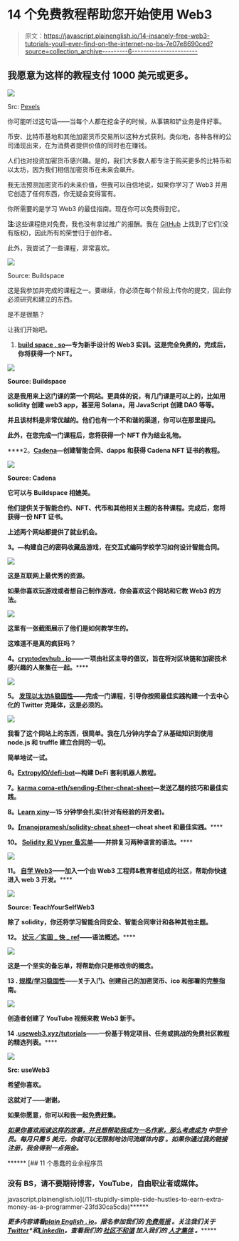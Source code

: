 # 14 个免费教程帮助您开始使用 Web3

> 原文：<https://javascript.plainenglish.io/14-insanely-free-web3-tutorials-youll-ever-find-on-the-internet-no-bs-7e07e8690ced?source=collection_archive---------6----------------------->

## 我愿意为这样的教程支付 1000 美元或更多。

![](img/795347015191953dbb32cb28f192be67.png)

Src: [Pexels](https://www.pexels.com/photo/a-shocked-man-holding-a-smartphone-8790937/)

你可能听过这句话——当每个人都在挖金子的时候，从事镐和铲业务是件好事。

币安、比特币基地和其他加密货币交易所以这种方式获利。类似地，各种各样的公司涌现出来，在为消费者提供价值的同时也在赚钱。

人们也对投资加密货币感兴趣。是的，我们大多数人都专注于购买更多的比特币和以太坊，因为我们相信加密货币在未来会飙升。

我无法预测加密货币的未来价值，但我可以自信地说，如果你学习了 Web3 并用它创造了任何东西，你无疑会变得富有。

你所需要的是学习 Web3 的最佳指南。现在你可以免费得到它。

**注**:这些课程绝对免费，我也没有拿过推广的报酬。我在 [GitHub](https://github.com/bkrem/awesome-solidity) 上找到了它们(没有版权)，因此所有的荣誉归于创作者。

此外，我尝试了一些课程，非常喜欢。

![](img/adb15248eab2385fbdad7fa7cdff1cca.png)

Source: Buildspace

这是我参加并完成的课程之一。要继续，你必须在每个阶段上传你的提交，因此你必须研究和建立的东西。

是不是很酷？

让我们开始吧。

1.  [**build space . so**](https://buildspace.so/)**—专为新手设计的 Web3 实训。这是完全免费的，完成后，你将获得一个 NFT。**

**![](img/17e12ddcbac7d3588a109e2b4a297e10.png)**

**Source: Buildspace**

**这是我用来上这门课的第一个网站。更具体的说，有几门课是可以上的，比如用 solidity 创建 web3 app，甚至用 Solana，用 JavaScript 创建 DAO 等等。**

**并且该材料是非常优越的。他们也有一个不和谐的渠道，你可以在那里提问。**

**此外，在您完成一门课程后，您将获得一个 NFT 作为结业礼物。**

****2。**[**Cadena**](https://cadena.dev/)—创建智能合同、dapps 和获得 Cadena NFT 证书的教程。**

**![](img/0925fbc650a8f00bcbd1a3adef2c2934.png)**

**Source: Cadena**

**它可以与 Buildspace 相媲美。**

**他们提供关于智能合约、NFT、代币和其他相关主题的各种课程。完成后，您将获得一份 NFT 证书。**

**上述两个网站都提供了就业机会。**

****3。**[](https://cryptozombies.io/)**—构建自己的密码收藏品游戏，在交互式编码学校学习如何设计智能合同。****

****![](img/43be208059a68583d25c5039e9cfd9d5.png)****

****这是互联网上最优秀的资源。****

****如果你喜欢玩游戏或者想自己制作游戏，你会喜欢这个网站和它教 Web3 的方法。****

****![](img/39b3ba4e35467d3c3d7a416a4cd9640c.png)****

****这里有一张截图展示了他们是如何教学生的。****

****这难道不是真的疯狂吗？****

******4。**[**cryptodevhub . io**](https://cryptodevhub.io/)**——一项由社区主导的倡议，旨在将对区块链和加密技术感兴趣的人聚集在一起。******

******![](img/4b2df4e6d2d4165957811a6b2a0048b9.png)******

********5。** [**发现以太坊&稳固性**](https://www.ludu.co/course/ethereum)——完成一门课程，引导你按照最佳实践构建一个去中心化的 Twitter 克隆体，这是必须的。******

****![](img/62a386bb3bf5a28fc6093a44b8058f37.png)****

****我看了这个网站上的东西，很简单。我在几分钟内学会了从基础知识到使用 node.js 和 truffle 建立合同的一切。****

****简单地试一试。****

******6。**[**ExtropyIO/defi-bot**](https://github.com/ExtropyIO/defi-bot)—构建 DeFi 套利机器人教程。****

****7。[**karma coma-eth/sending-Ether-cheat-sheet**](https://gist.github.com/karmacoma-eth/4f206a46dedc6da6808c1ccdef3262d0)—发送乙醚的技巧和最佳实践。****

****8。[**Learn xiny**](https://learnxinyminutes.com/docs/solidity/)—15 分钟学会扎实(针对有经验的开发者)。****

******9。**[**【manojpramesh/solidity-cheat sheet**](https://github.com/manojpramesh/solidity-cheatsheet)**—cheat sheet 和最佳实践。******

********10。** [**Solidity 和 Vyper 备忘单**](https://reference.auditless.com/cheatsheet)**——并排复习两种语言的语法。********

******![](img/56990c681dc8ee3aa297762bfa71d71f.png)******

********11。** [**自学 Web3**](https://www.teachyourselfweb3.com/)**——加入一个由 Web3 工程师&教育者组成的社区，帮助你快速进入 web 3 开发。********

******![](img/ee7ff876a2423309b6e1564555b6f729.png)******

******Source: TeachYourSelfWeb3******

******除了 solidity，你还将学习智能合同安全、智能合同审计和各种其他主题。******

********12。** [**状元╱实固 _ 快 _ ref**](https://topmonks.github.io/solidity_quick_ref/)**——语法概述。********

******![](img/3bd45c064455e54b19ef99fc00868956.png)******

******这是一个坚实的备忘单，将帮助你只是修改你的概念。******

********13 .** [**规模/学习稳固性**](https://github.com/willitscale/learning-solidity)——关于入门、创建自己的加密货币、ico 和部署的完整指南。******

****![](img/f8b8e184c7f62d0648d78d237e87cc54.png)****

****创造者创建了 YouTube 视频来教 Web3 新手。****

******14 .**[useweb3.xyz/tutorials](https://www.useweb3.xyz/tutorials)**——一份基于特定项目、任务或挑战的免费社区教程的精选列表。******

******![](img/fbf71711747d0b61080e1e39e8ad121a.png)******

******Src: useWeb3******

******希望你喜欢。******

******这就对了——谢谢。******

******如果你愿意，你可以和我一起免费赶集。******

******[*如果你喜欢阅读这样的故事，并且想帮助我成为一名作家，那么考虑成为*](https://nitinfab.medium.com/membership) *中型会员。每月只需 5 美元，你就可以无限制地访问流媒体内容* *。如果你通过我的链接注册，我会得到一点佣金。*******

******[](/11-stupidly-simple-side-hustles-to-earn-extra-money-as-a-programmer-23fd30ca5cda) [## 11 个愚蠢的业余程序员

### 没有 BS，请不要期待博客，YouTube，自由职业者或媒体。

javascript.plainenglish.io](/11-stupidly-simple-side-hustles-to-earn-extra-money-as-a-programmer-23fd30ca5cda)****** 

*******更多内容请看*[***plain English . io***](https://plainenglish.io/)*。报名参加我们的* [***免费周报***](http://newsletter.plainenglish.io/) *。关注我们关于*[***Twitter***](https://twitter.com/inPlainEngHQ)**和*[***LinkedIn***](https://www.linkedin.com/company/inplainenglish/)*。查看我们的* [***社区不和谐***](https://discord.gg/GtDtUAvyhW) *加入我们的* [***人才集体***](https://inplainenglish.pallet.com/talent/welcome) *。********